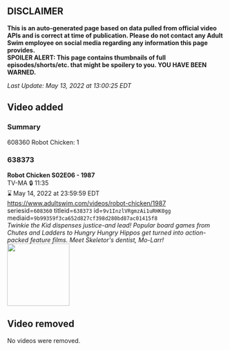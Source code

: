 ## DISCLAIMER
**This is an auto-generated page based on data pulled from official video APIs and is correct at time of publication. Please do not contact any Adult Swim employee on social media regarding any information this page provides.**  
**SPOILER ALERT: This page contains thumbnails of full episodes/shorts/etc. that might be spoilery to you. YOU HAVE BEEN WARNED.**  

_Last Update: May 13, 2022 at 13:00:25 EDT_
## Video added
### Summary
608360 Robot Chicken: 1  
### 638373
**Robot Chicken S02E06 - 1987**  
TV-MA 🔒 11:35  
⌛ May 14, 2022 at 23:59:59 EDT  
https://www.adultswim.com/videos/robot-chicken/1987  
seriesid=`608360` titleid=`638373` id=`9v1InzlVRgmzAi1uRHK0gg` mediaid=`9b99359f3ca652d827cf398d280bd87ac01415f8`  
_Twinkie the Kid dispenses justice-and lead!  Popular board games from Chutes and Ladders to Hungry Hungry Hippos get turned into action-packed feature films.  Meet Skeletor's dentist, Mo-Larr!_  
<a href="https://media.cdn.adultswim.com/uploads/20200401/thumbnails/2_20411130286-robotchicken_023.jpg"><img src="https://media.cdn.adultswim.com/uploads/20200401/thumbnails/2_20411130286-robotchicken_023.jpg" height="144px" /></a>
## Video removed
No videos were removed.  
